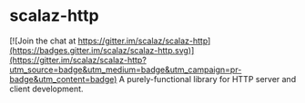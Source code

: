 # scalaz-http

[![Join the chat at https://gitter.im/scalaz/scalaz-http](https://badges.gitter.im/scalaz/scalaz-http.svg)](https://gitter.im/scalaz/scalaz-http?utm_source=badge&utm_medium=badge&utm_campaign=pr-badge&utm_content=badge)
A purely-functional library for HTTP server and client development.
